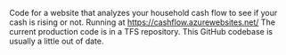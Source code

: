 Code for a website that analyzes your household cash flow to see if your cash is rising or not.
Running at https://cashflow.azurewebsites.net/
The current production code is in a TFS repository. This GitHub codebase is usually a little out of date.
